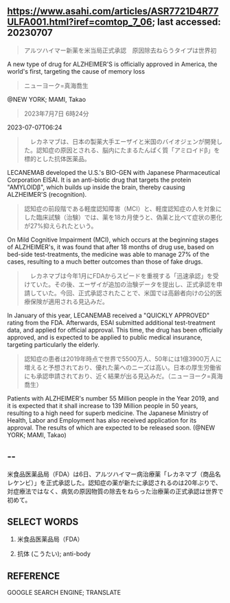 ## https://www.asahi.com/articles/ASR7721D4R77ULFA001.html?iref=comtop_7_06; last accessed: 20230707

> アルツハイマー新薬を米当局正式承認　原因除去ねらうタイプは世界初

A new type of drug for ALZHEIMER'S is officially approved in America, the world's first, targeting the cause of memory loss

> ニューヨーク=真海喬生

@NEW YORK; MAMI, Takao

> 2023年7月7日 6時24分

2023-07-07T06:24

>　レカネマブは、日本の製薬大手エーザイと米国のバイオジェンが開発した。認知症の原因とされる、脳内にたまるたんぱく質「アミロイドβ」を標的とした抗体医薬品。

LECANEMAB developed the U.S.'s BIO-GEN with Japanese Pharmaceutical Corporation EISAI. It is an anti-biotic drug that targets the protein "AMYLOIDβ", which builds up inside the brain, thereby causing ALZHEIMER'S (recognition).

> 認知症の前段階である軽度認知障害（MCI）と、軽度認知症の人を対象にした臨床試験（治験）では、薬を18カ月使うと、偽薬と比べて症状の悪化が27%抑えられたという。

On Mild Cognitive Impairment (MCI), which occurs at the beginning stages of ALZHEIMER's, it was found that after 18 months of drug use, based on bed-side test-treatments, the medicine was able to manage 27% of the cases, resulting to a much better outcomes than those of fake drugs. 

>　レカネマブは今年1月にFDAからスピードを重視する「迅速承認」を受けていた。その後、エーザイが追加の治験データを提出し、正式承認を申請していた。今回、正式承認されたことで、米国では高齢者向けの公的医療保険が適用される見込みだ。

In January of this year, LECANEMAB received a "QUICKLY APPROVED" rating from the FDA. Afterwards, ESAI submitted additional test-treatment data, and applied for official approval. This time, the drug has been officially approved, and is expected to be applied to public medical insurance, targeting particularly the elderly.

> 認知症の患者は2019年時点で世界で5500万人、50年には1億3900万人に増えると予想されており、優れた薬へのニーズは高い。日本の厚生労働省にも承認申請されており、近く結果が出る見込みだ。（ニューヨーク=真海喬生）

Patients with ALZHEIMER's number 55 Million people in the Year 2019, and it is expected that it shall increase to 139 Million people in 50 years, resulting to a high need for superb medicine. The Japanese Ministry of Health, Labor and Employment has also received application for its approval. The results of which are expected to be released soon. (@NEW YORK; MAMI, Takao)

## --

米食品医薬品局（FDA）は6日、アルツハイマー病治療薬「レカネマブ（商品名レケンビ）」を正式承認した。認知症の薬が新たに承認されるのは20年ぶりで、対症療法ではなく、病気の原因物質の除去をねらった治療薬の正式承認は世界で初めて。

## SELECT WORDS

1) 米食品医薬品局（FDA）

2) 抗体 (こうたい); anti-body

## REFERENCE

GOOGLE SEARCH ENGINE; TRANSLATE
